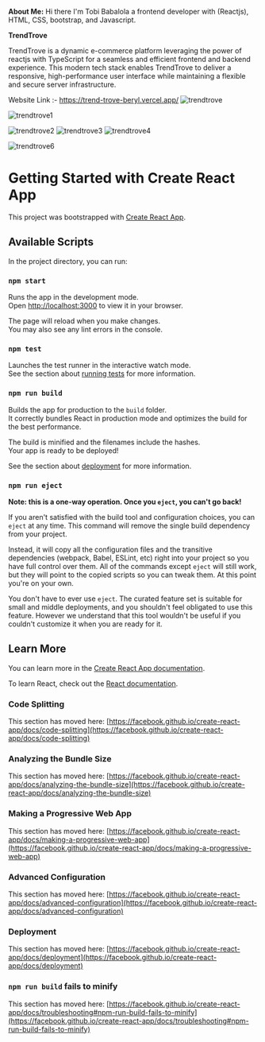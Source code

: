 **About Me:**
Hi there I'm Tobi Babalola a frontend developer with (Reactjs), HTML, CSS, bootstrap, and Javascript.

**TrendTrove**

TrendTrove is a dynamic e-commerce platform leveraging the power of reactjs with TypeScript for a seamless and efficient frontend and backend experience. This modern tech stack enables TrendTrove to deliver a responsive, high-performance user interface while maintaining a flexible and secure server infrastructure.

Website Link :- https://trend-trove-beryl.vercel.app/
![trendtrove](https://github.com/user-attachments/assets/609cc547-5785-4b5f-aec6-9590f73ff695)

![trendtrove1](https://github.com/user-attachments/assets/f23a32e3-7285-476d-9b75-0d9583a5e5bb)

![trendtrove2](https://github.com/user-attachments/assets/40b2ca3b-b6fa-4242-9d3d-a439df6920e3)
![trendtrove3](https://github.com/user-attachments/assets/70beb074-aa46-4c8a-8569-cd835904ded5)
![trendtrove4](https://github.com/user-attachments/assets/6232ffed-fa70-4137-b4b9-3d79ca4c76e5)

![trendtrove6](https://github.com/user-attachments/assets/90698db5-c7f2-4e55-9369-a9f24f8724aa)















# Getting Started with Create React App

This project was bootstrapped with [Create React App](https://github.com/facebook/create-react-app).

## Available Scripts

In the project directory, you can run:

### `npm start`

Runs the app in the development mode.\
Open [http://localhost:3000](http://localhost:3000) to view it in your browser.

The page will reload when you make changes.\
You may also see any lint errors in the console.

### `npm test`

Launches the test runner in the interactive watch mode.\
See the section about [running tests](https://facebook.github.io/create-react-app/docs/running-tests) for more information.

### `npm run build`

Builds the app for production to the `build` folder.\
It correctly bundles React in production mode and optimizes the build for the best performance.

The build is minified and the filenames include the hashes.\
Your app is ready to be deployed!

See the section about [deployment](https://facebook.github.io/create-react-app/docs/deployment) for more information.

### `npm run eject`

**Note: this is a one-way operation. Once you `eject`, you can't go back!**

If you aren't satisfied with the build tool and configuration choices, you can `eject` at any time. This command will remove the single build dependency from your project.

Instead, it will copy all the configuration files and the transitive dependencies (webpack, Babel, ESLint, etc) right into your project so you have full control over them. All of the commands except `eject` will still work, but they will point to the copied scripts so you can tweak them. At this point you're on your own.

You don't have to ever use `eject`. The curated feature set is suitable for small and middle deployments, and you shouldn't feel obligated to use this feature. However we understand that this tool wouldn't be useful if you couldn't customize it when you are ready for it.

## Learn More

You can learn more in the [Create React App documentation](https://facebook.github.io/create-react-app/docs/getting-started).

To learn React, check out the [React documentation](https://reactjs.org/).

### Code Splitting

This section has moved here: [https://facebook.github.io/create-react-app/docs/code-splitting](https://facebook.github.io/create-react-app/docs/code-splitting)

### Analyzing the Bundle Size

This section has moved here: [https://facebook.github.io/create-react-app/docs/analyzing-the-bundle-size](https://facebook.github.io/create-react-app/docs/analyzing-the-bundle-size)

### Making a Progressive Web App

This section has moved here: [https://facebook.github.io/create-react-app/docs/making-a-progressive-web-app](https://facebook.github.io/create-react-app/docs/making-a-progressive-web-app)

### Advanced Configuration

This section has moved here: [https://facebook.github.io/create-react-app/docs/advanced-configuration](https://facebook.github.io/create-react-app/docs/advanced-configuration)

### Deployment

This section has moved here: [https://facebook.github.io/create-react-app/docs/deployment](https://facebook.github.io/create-react-app/docs/deployment)

### `npm run build` fails to minify

This section has moved here: [https://facebook.github.io/create-react-app/docs/troubleshooting#npm-run-build-fails-to-minify](https://facebook.github.io/create-react-app/docs/troubleshooting#npm-run-build-fails-to-minify)
